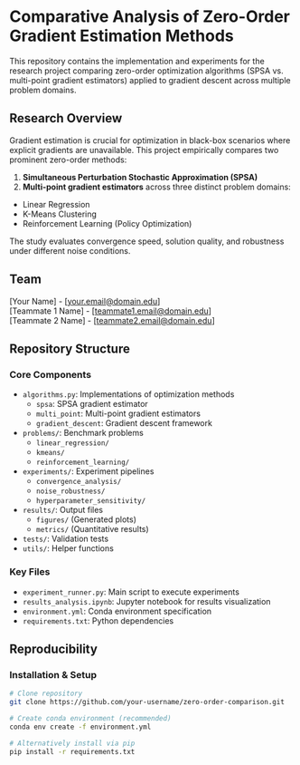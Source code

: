 # Comparative Analysis of Zero-Order Gradient Estimation Methods

This repository contains the implementation and experiments for the research project comparing zero-order optimization algorithms (SPSA vs. multi-point gradient estimators) applied to gradient descent across multiple problem domains. 

## Research Overview
Gradient estimation is crucial for optimization in black-box scenarios where explicit gradients are unavailable. This project empirically compares two prominent zero-order methods:
1. **Simultaneous Perturbation Stochastic Approximation (SPSA)**
2. **Multi-point gradient estimators**
across three distinct problem domains:
- Linear Regression
- K-Means Clustering
- Reinforcement Learning (Policy Optimization)

The study evaluates convergence speed, solution quality, and robustness under different noise conditions.

## Team
[Your Name] - [your.email@domain.edu]  
[Teammate 1 Name] - [teammate1.email@domain.edu]  
[Teammate 2 Name] - [teammate2.email@domain.edu]

## Repository Structure

### Core Components
- `algorithms.py`: Implementations of optimization methods
  - `spsa`: SPSA gradient estimator
  - `multi_point`: Multi-point gradient estimators
  - `gradient_descent`: Gradient descent framework
- `problems/`: Benchmark problems
  - `linear_regression/`
  - `kmeans/`
  - `reinforcement_learning/`
- `experiments/`: Experiment pipelines
  - `convergence_analysis/`
  - `noise_robustness/`
  - `hyperparameter_sensitivity/`
- `results/`: Output files
  - `figures/` (Generated plots)
  - `metrics/` (Quantitative results)
- `tests/`: Validation tests
- `utils/`: Helper functions

### Key Files
- `experiment_runner.py`: Main script to execute experiments
- `results_analysis.ipynb`: Jupyter notebook for results visualization
- `environment.yml`: Conda environment specification
- `requirements.txt`: Python dependencies

## Reproducibility

### Installation & Setup
```bash
# Clone repository
git clone https://github.com/your-username/zero-order-comparison.git

# Create conda environment (recommended)
conda env create -f environment.yml

# Alternatively install via pip
pip install -r requirements.txt